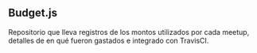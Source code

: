 ## Budget.js

Repositorio que lleva registros de los montos utilizados por cada meetup, detalles de en qué fueron gastados e integrado con TravisCI.
